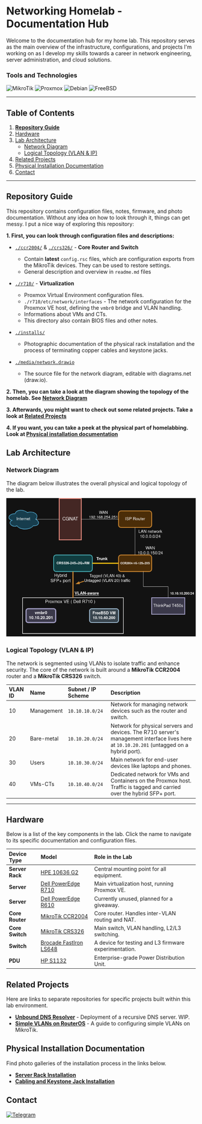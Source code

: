 
# Networking Homelab - Documentation Hub

Welcome to the documentation hub for my home lab. This repository serves as the main overview of the infrastructure, configurations, and projects I'm working on as I develop my skills towards a career in network engineering, server administration, and cloud solutions.

### Tools and Technologies

![MikroTik](https://img.shields.io/badge/mikrotik-3D2817?style=for-the-badge&logo=mikrotik&logoColor=white)
![Proxmox](https://img.shields.io/badge/proxmox-762126?style=for-the-badge&logo=proxmox&logoColor=white)
![Debian](https://img.shields.io/badge/debian-B51B35?style=for-the-badge&logo=debian&logoColor=white)
![FreeBSD](https://img.shields.io/badge/freebsd-F11444?style=for-the-badge&logo=freebsd&logoColor=white)

---

## Table of Contents

1.  **[Repository Guide](#repository-guide)**
2.  [Hardware](#hardware)
3.  [Lab Architecture](#lab-architecture)
    *   [Network Diagram](#network-diagram)
    *   [Logical Topology (VLAN & IP)](#logical-topology-vlan--ip)
4. [Related Projects](#related-projects)
5. [Physical Installation Documentation](#physical-installation-documentation)
6. [Contact](#contact)
---

## Repository Guide

This repository contains configuration files, notes, firmware, and photo documentation. Without any idea on how to look through it, things can get messy. I put a nice way of exploring this repository:

**1.   First, you can look through configuration files and descriptions:**

-   [`./ccr2004/`](./ccr2004/) & [`./crs326/`](./crs326/) - **Core Router and Switch**
    -   Contain **latest** `config.rsc` files, which are configuration exports from the MikroTik devices. They can be used to restore settings.
    -   General description and overview in `readme.md` files

-   [`./r710/`](./r710/) - **Virtualization**
    -   Proxmox Virtual Environment configuration files.
    -   `./r710/etc/network/interfaces` - The network configuration for the Proxmox VE host, defining the `vmbr0` bridge and VLAN handling.
    -   Informations about VMs and CTs.
    -   This directory also contain BIOS files and other notes.

-   [`./installs/`](./installs/)
    -   Photographic documentation of the physical rack installation and the process of terminating copper cables and keystone jacks.

-   [`./media/network.drawio`](./media/network.drawio)
    -   The source file for the network diagram, editable with diagrams.net (draw.io).

**2. Then, you can take a look at the diagram showing the topology of the homelab. See [Network Diagram](#network-diagram)** 

**3. Afterwards, you might want to check out some related projects. Take a look at [Related Projects](#related-projects)**

**4. If you want, you can take a peek at the physical part of homelabbing. Look at [Physical installation documentation](#physical-installation-documentation)**

## Lab Architecture

### Network Diagram

The diagram below illustrates the overall physical and logical topology of the lab.

![topology](./media/topology.png)

### Logical Topology (VLAN & IP)

The network is segmented using VLANs to isolate traffic and enhance security. The core of the network is built around a **MikroTik CCR2004** router and a **MikroTik CRS326** switch.

| VLAN ID | Name         | Subnet / IP Scheme | Description                                                                                                                              |
| :------ | :----------- | :----------------- | :--------------------------------------------------------------------------------------------------------------------------------------- |
| 10      | Management   | `10.10.10.0/24`    | Network for managing network devices such as the router and switch.                                              |
| 20      | Bare-metal   | `10.10.20.0/24`    | Network for physical servers and devices. The R710 server's management interface lives here at `10.10.20.201` (untagged on a hybrid port). |
| 30      | Users        | `10.10.30.0/24`    | Main network for end-user devices like laptops and phones.                                                                               |
| 40      | VMs-CTs      | `10.10.40.0/24`    | Dedicated network for VMs and Containers on the Proxmox host. Traffic is tagged and carried over the hybrid SFP+ port.                 |

---

## Hardware

Below is a list of the key components in the lab. Click the name to navigate to its specific documentation and configuration files.

| Device Type      | Model                                   | Role in the Lab                                   |
| :--------------- | :-------------------------------------- | :------------------------------------------------ |
| **Server Rack**  | [HPE 10636 G2](./hpe-10636-g2/)         | Central mounting point for all equipment.         |
| **Server**       | [Dell PowerEdge R710](./r710/)          | Main virtualization host, running Proxmox VE.     |
| **Server**       | [Dell PowerEdge R610](./r610/)          | Currently unused, planned for a giveaway.         |
| **Core Router**  | [MikroTik CCR2004](./ccr2004/)           | Core router. Handles inter-VLAN routing and NAT.       |
| **Core Switch**  | [MikroTik CRS326](./crs326/)           | Main switch, VLAN handling, L2/L3 switching. |
| **Switch**| [Brocade FastIron LS648](./ls648/)      | A device for testing and L3 firmware experimentation.      |
| **PDU**          | [HP S1132](./hpe-s1132/)                | Enterprise-grade Power Distribution Unit.                  |

## Related Projects

Here are links to separate repositories for specific projects built within this lab environment.

-   **[Unbound DNS Resolver](https://github.com/andreansx/unbound-homelab)** - Deployment of a recursive DNS server. WIP.
-   **[Simple VLANs on RouterOS](https://github.com/andreansx/routeros-simple-vlans)** - A guide to configuring simple VLANs on MikroTik.

## Physical Installation Documentation

Find photo galleries of the installation process in the links below.

-   **[Server Rack Installation](./installs/installation-rack/)**
-   **[Cabling and Keystone Jack Installation](./installs/installation-keystones/)**

## Contact

[![Telegram](https://img.shields.io/badge/Telegram-2CA5E0?style=for-the-badge&logo=telegram&logoColor=white)](https://t.me/Andrtexh)

